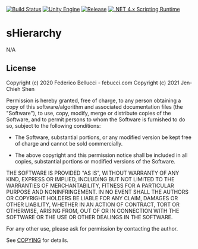 [![Build Status](https://travis-ci.com/jcs090218/sHierarchy.svg?branch=master)](https://travis-ci.com/jcs090218/sHierarchy)
[![Unity Engine](https://img.shields.io/badge/unity-2021.1.1f1-black.svg?style=flat&logo=unity&cacheSeconds=2592000)](https://unity3d.com/get-unity/download/archive)
[![Release](https://img.shields.io/github/release/jcs090218/sHierarchy.svg?logo=github)](https://github.com/jcs090218/sHierarchy/releases/latest)
[![.NET 4.x Scripting Runtime](https://img.shields.io/badge/.NET-4.x-blueviolet.svg?style=flat&cacheSeconds=2592000)](https://docs.unity3d.com/2018.3/Documentation/Manual/ScriptingRuntimeUpgrade.html)

# sHierarchy

N/A

## License

Copyright (c) 2020 Federico Bellucci - febucci.com
Copyright (c) 2021 Jen-Chieh Shen

Permission is hereby granted, free of charge, to any person obtaining a copy of this software/algorithm and associated
documentation files (the "Software"), to use, copy, modify, merge or distribute copies of the Software, and to permit
persons to whom the Software is furnished to do so, subject to the following conditions:

- The Software, substantial portions, or any modified version be kept free of charge and cannot be sold commercially.

- The above copyright and this permission notice shall be included in all copies, substantial portions or modified
versions of the Software.

THE SOFTWARE IS PROVIDED "AS IS", WITHOUT WARRANTY OF ANY KIND, EXPRESS OR IMPLIED, INCLUDING BUT NOT LIMITED TO THE
WARRANTIES OF MERCHANTABILITY, FITNESS FOR A PARTICULAR PURPOSE AND NONINFRINGEMENT. IN NO EVENT SHALL THE AUTHORS OR
COPYRIGHT HOLDERS BE LIABLE FOR ANY CLAIM, DAMAGES OR OTHER LIABILITY, WHETHER IN AN ACTION OF CONTRACT, TORT OR
OTHERWISE, ARISING FROM, OUT OF OR IN CONNECTION WITH THE SOFTWARE OR THE USE OR OTHER DEALINGS IN THE SOFTWARE.

For any other use, please ask for permission by contacting the author.

See [COPYING](https://github.com/jcs090218/sHierarchy/blob/master/COPYING) for details.
